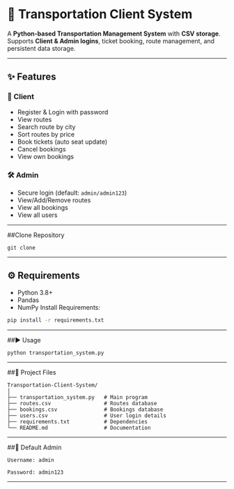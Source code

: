 # 🚌 Transportation Client System

A **Python-based Transportation Management System** with **CSV storage**.  
Supports **Client & Admin logins**, ticket booking, route management, and persistent data storage.

---

## ✨ Features

### 👤 Client
- Register & Login with password
- View routes
- Search route by city
- Sort routes by price
- Book tickets (auto seat update)
- Cancel bookings
- View own bookings

### 🛠️ Admin
- Secure login (default: `admin/admin123`)
- View/Add/Remove routes
- View all bookings
- View all users

---
##Clone Repository 
```
git clone
```
---

## ⚙️ Requirements
- Python 3.8+
- Pandas
- NumPy
Install Requirements:
```bash
pip install -r requirements.txt
```
---
##▶️ Usage
```python
python transportation_system.py
```
---
##📂 Project Files
```
Transportation-Client-System/
│
├── transportation_system.py   # Main program
├── routes.csv                 # Routes database
├── bookings.csv               # Bookings database
├── users.csv                  # User login details
├── requirements.txt           # Dependencies
└── README.md                  # Documentation
```
---
##🔐 Default Admin
```
Username: admin
```
```
Password: admin123
```
---

